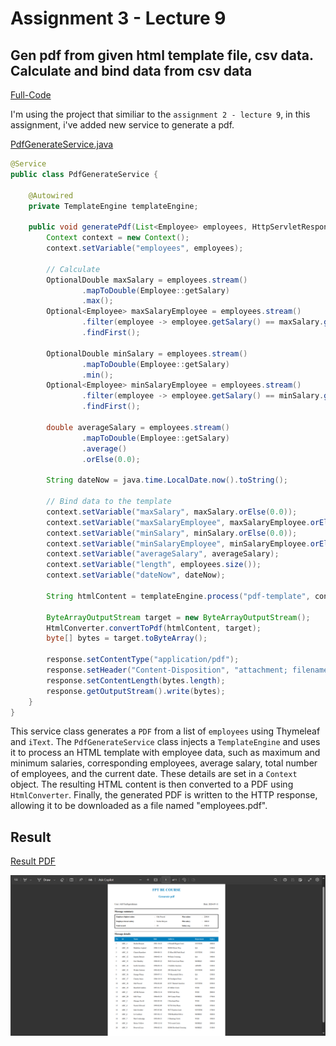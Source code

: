 # Assignment 3 - Lecture 9

## Gen pdf from given html template file, csv data. Calculate and bind data from csv data

[Full-Code](employee-manager/src/main/java/com/example/fsoft/employee_manager/)

I'm using the project that similiar to the `assignment 2 - lecture 9`, in this assignment, i've added new service to generate a pdf.

[PdfGenerateService.java](employee-manager/src/main/java/com/example/fsoft/employee_manager/service/PdfGenerateService.java)

```java
@Service
public class PdfGenerateService {

    @Autowired
    private TemplateEngine templateEngine;

    public void generatePdf(List<Employee> employees, HttpServletResponse response) throws IOException {
        Context context = new Context();
        context.setVariable("employees", employees);

        // Calculate
        OptionalDouble maxSalary = employees.stream()
                .mapToDouble(Employee::getSalary)
                .max();
        Optional<Employee> maxSalaryEmployee = employees.stream()
                .filter(employee -> employee.getSalary() == maxSalary.getAsDouble())
                .findFirst();

        OptionalDouble minSalary = employees.stream()
                .mapToDouble(Employee::getSalary)
                .min();
        Optional<Employee> minSalaryEmployee = employees.stream()
                .filter(employee -> employee.getSalary() == minSalary.getAsDouble())
                .findFirst();

        double averageSalary = employees.stream()
                .mapToDouble(Employee::getSalary)
                .average()
                .orElse(0.0);

        String dateNow = java.time.LocalDate.now().toString();

        // Bind data to the template
        context.setVariable("maxSalary", maxSalary.orElse(0.0));
        context.setVariable("maxSalaryEmployee", maxSalaryEmployee.orElse(new Employee()).getName());
        context.setVariable("minSalary", minSalary.orElse(0.0));
        context.setVariable("minSalaryEmployee", minSalaryEmployee.orElse(new Employee()).getName());
        context.setVariable("averageSalary", averageSalary);
        context.setVariable("length", employees.size());
        context.setVariable("dateNow", dateNow);

        String htmlContent = templateEngine.process("pdf-template", context);

        ByteArrayOutputStream target = new ByteArrayOutputStream();
        HtmlConverter.convertToPdf(htmlContent, target);
        byte[] bytes = target.toByteArray();

        response.setContentType("application/pdf");
        response.setHeader("Content-Disposition", "attachment; filename=employees.pdf");
        response.setContentLength(bytes.length);
        response.getOutputStream().write(bytes);
    }
}
```

This service class generates a `PDF` from a list of `employees` using Thymeleaf and `iText`. The `PdfGenerateService` class injects a `TemplateEngine` and uses it to process an HTML template with employee data, such as maximum and minimum salaries, corresponding employees, average salary, total number of employees, and the current date. These details are set in a `Context` object. The resulting HTML content is then converted to a PDF using `HtmlConverter`. Finally, the generated PDF is written to the HTTP response, allowing it to be downloaded as a file named "employees.pdf".

## Result

[Result PDF](result/employees.pdf)

![Result Screenshot](result/1.png)